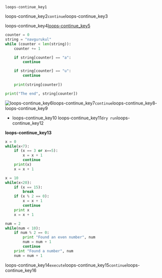 ```ngMeta
loops-continue_key1
```
loops-continue_key2`continue`loops-continue_key3

loops-continue_key4[loops-continue_key5](https://www.youtube.com/watch?v=rOfNF7gj5t0)


```python
counter = 0
string = "navgurukul"
while (counter < len(string)):
    counter += 1

    if string[counter] == "a":
        continue

    if string[counter] == "u":
        continue
    
    print(string[counter])

print("The end", string[counter])
```
![loops-continue_key6](https://merakidebug.s3.ap-south-1.amazonaws.com/course_images/dry-run/assets/how-continue-statement-works.jpg)loops-continue_key7`continue`loops-continue_key8- loops-continue_key9
- loops-continue_key10
loops-continue_key11`dry run`loops-continue_key12

**loops-continue_key13**

```python
x = 0
while(x<7):
    if (x == 3 or x==5):
        x = x + 1
        continue
    print(x)
    x = x + 1
```
```python
x = 10
while(x<20):
    if (x == 15):
        break
    if (x % 2 == 0):
        x = x + 1
        continue
    print x
    x = x + 1
```
```python
num = 2
while(num < 10):
    if num % 2 == 0:
        print "Found an even number", num
        num = num + 1
        continue
    print "Found a number", num
    num = num + 1
```
loops-continue_key14`execute`loops-continue_key15`continue`loops-continue_key16